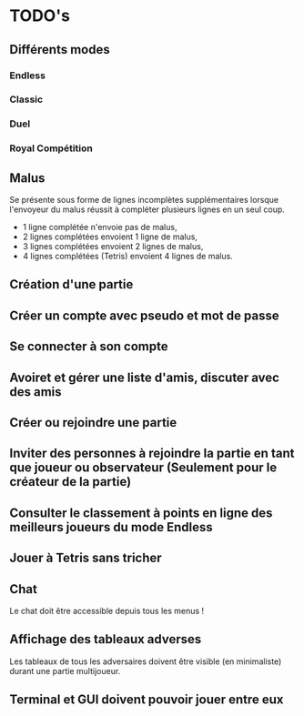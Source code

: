# TODO's

## Différents modes
### Endless

### Classic

### Duel

### Royal Compétition


## Malus
Se présente sous forme de lignes incomplètes supplémentaires lorsque l'envoyeur du malus réussit à compléter plusieurs lignes en un seul coup.

- 1 ligne complétée n'envoie pas de malus,
- 2 lignes complétées envoient 1 ligne de malus,
- 3 lignes complétées envoient 2 lignes de malus,
- 4 lignes complétées (Tetris) envoient 4 lignes de malus.

## Création d'une partie

## Créer un compte avec pseudo et mot de passe

## Se connecter à son compte

## Avoiret et gérer une liste d'amis, discuter avec des amis

## Créer ou rejoindre une partie 

## Inviter des personnes à rejoindre la partie en tant que joueur ou observateur (Seulement pour le créateur de la partie)

## Consulter le classement à points en ligne des meilleurs joueurs du mode Endless

## Jouer à Tetris sans tricher

## Chat
Le chat doit être accessible depuis tous les menus !

## Affichage des tableaux adverses
Les tableaux de tous les adversaires doivent être visible (en minimaliste) durant une partie multijoueur.

## Terminal et GUI doivent pouvoir jouer entre eux